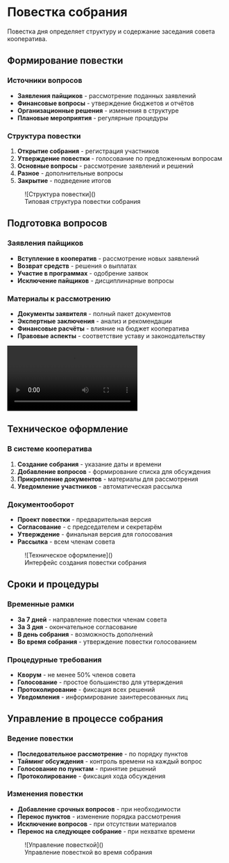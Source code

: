 # Повестка собрания

Повестка дня определяет структуру и содержание заседания совета кооператива.

## Формирование повестки

### Источники вопросов
- **Заявления пайщиков** - рассмотрение поданных заявлений
- **Финансовые вопросы** - утверждение бюджетов и отчётов
- **Организационные решения** - изменения в структуре
- **Плановые мероприятия** - регулярные процедуры

### Структура повестки
1. **Открытие собрания** - регистрация участников
2. **Утверждение повестки** - голосование по предложенным вопросам
3. **Основные вопросы** - рассмотрение заявлений и решений
4. **Разное** - дополнительные вопросы
5. **Закрытие** - подведение итогов

<figure markdown="span">
  ![Структура повестки]()<!-- Скриншот: Пример повестки собрания -->
  <figcaption>Типовая структура повестки собрания</figcaption>
</figure>

## Подготовка вопросов

### Заявления пайщиков
- **Вступление в кооператив** - рассмотрение новых заявлений
- **Возврат средств** - решения о выплатах
- **Участие в программах** - одобрение заявок
- **Исключение пайщиков** - дисциплинарные вопросы

### Материалы к рассмотрению
- **Документы заявителя** - полный пакет документов
- **Экспертные заключения** - анализ и рекомендации
- **Финансовые расчёты** - влияние на бюджет кооператива
- **Правовые аспекты** - соответствие уставу и законодательству

<video controls>
  <source src="" type="video/mp4"><!-- Видео: Подготовка повестки -->
  Процесс формирования повестки собрания
</video>

## Техническое оформление

### В системе кооператива
1. **Создание собрания** - указание даты и времени
2. **Добавление вопросов** - формирование списка для обсуждения
3. **Прикрепление документов** - материалы для рассмотрения
4. **Уведомление участников** - автоматическая рассылка

### Документооборот
- **Проект повестки** - предварительная версия
- **Согласование** - с председателем и секретарём
- **Утверждение** - финальная версия для голосования
- **Рассылка** - всем членам совета

<figure markdown="span">
  ![Техническое оформление]()<!-- Скриншот: Создание повестки в системе -->
  <figcaption>Интерфейс создания повестки собрания</figcaption>
</figure>

## Сроки и процедуры

### Временные рамки
- **За 7 дней** - направление повестки членам совета
- **За 3 дня** - окончательное согласование
- **В день собрания** - возможность дополнений
- **Во время собрания** - утверждение повестки голосованием

### Процедурные требования
- **Кворум** - не менее 50% членов совета
- **Голосование** - простое большинство для утверждения
- **Протоколирование** - фиксация всех решений
- **Уведомления** - информирование заинтересованных лиц

## Управление в процессе собрания

### Ведение повестки
- **Последовательное рассмотрение** - по порядку пунктов
- **Тайминг обсуждения** - контроль времени на каждый вопрос
- **Голосование по пунктам** - принятие решений
- **Протоколирование** - фиксация хода обсуждения

### Изменения повестки
- **Добавление срочных вопросов** - при необходимости
- **Перенос пунктов** - изменение порядка рассмотрения
- **Исключение вопросов** - при отсутствии материалов
- **Перенос на следующее собрание** - при нехватке времени

<figure markdown="span">
  ![Управление повесткой]()<!-- Скриншот: Интерфейс ведения собрания -->
  <figcaption>Управление повесткой во время собрания</figcaption>
</figure> 